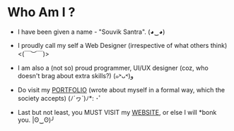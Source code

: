 # Who Am I ?

*  I have been given a name - "Souvik Santra".   (◕‿◕)

*  I proudly call my self a Web Designer (irrespective of what others think)   <(￣︶￣)>

*  I am also a (not so) proud programmer, UI/UX designer (coz, who doesn't brag about extra skills?)  (๑˃ᴗ˂)ﻭ

*  Do visit my [PORTFOLIO](https://s01k.github.io) (wrote about myself in a formal way, which the society accepts)  (ﾉ´ヮ`)ﾉ*: ･ﾟ

*  Last but not least, you MUST VISIT my [WEBSITE](https://souviksantra.netlify.app), or else I will *bonk you. |ʘ‿ʘ)╯
